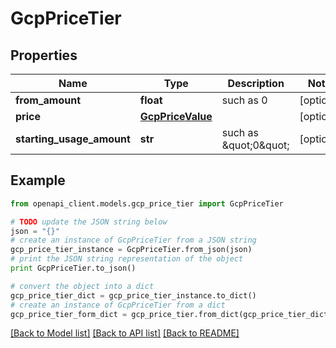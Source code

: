 # GcpPriceTier


## Properties
Name | Type | Description | Notes
------------ | ------------- | ------------- | -------------
**from_amount** | **float** | such as 0 | [optional] 
**price** | [**GcpPriceValue**](GcpPriceValue.md) |  | [optional] 
**starting_usage_amount** | **str** | such as \&quot;0\&quot; | [optional] 

## Example

```python
from openapi_client.models.gcp_price_tier import GcpPriceTier

# TODO update the JSON string below
json = "{}"
# create an instance of GcpPriceTier from a JSON string
gcp_price_tier_instance = GcpPriceTier.from_json(json)
# print the JSON string representation of the object
print GcpPriceTier.to_json()

# convert the object into a dict
gcp_price_tier_dict = gcp_price_tier_instance.to_dict()
# create an instance of GcpPriceTier from a dict
gcp_price_tier_form_dict = gcp_price_tier.from_dict(gcp_price_tier_dict)
```
[[Back to Model list]](../README.md#documentation-for-models) [[Back to API list]](../README.md#documentation-for-api-endpoints) [[Back to README]](../README.md)


